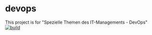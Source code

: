 # devops
This project is for "Spezielle Themen des IT-Managements - DevOps"
[![build](https://github.com/Yannick-XY/devops/actions/workflows/build.yml/badge.svg)](https://github.com/Yannick-XY/devops/actions/workflows/build.yml)
